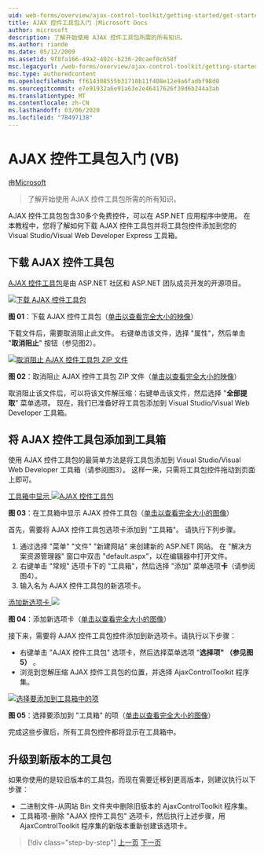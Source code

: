 ```yaml
---
uid: web-forms/overview/ajax-control-toolkit/getting-started/get-started-with-the-ajax-control-toolkit-vb
title: AJAX 控件工具包入门 |Microsoft Docs
author: microsoft
description: 了解开始使用 AJAX 控件工具包所需的所有知识。
ms.author: riande
ms.date: 05/12/2009
ms.assetid: 9f8fa166-49a2-402c-b236-20caef0c658f
msc.legacyurl: /web-forms/overview/ajax-control-toolkit/getting-started/get-started-with-the-ajax-control-toolkit-vb
msc.type: authoredcontent
ms.openlocfilehash: ff614308555b31710b11f408e12e9a6fadbf98d0
ms.sourcegitcommit: e7e91932a6e91a63e2e46417626f39d6b244a3ab
ms.translationtype: MT
ms.contentlocale: zh-CN
ms.lasthandoff: 03/06/2020
ms.locfileid: "78497138"
---
```

# <a name="get-started-with-the-ajax-control-toolkit-vb"></a>AJAX 控件工具包入门 (VB)

由[Microsoft](https://github.com/microsoft)

> 了解开始使用 AJAX 控件工具包所需的所有知识。

AJAX 控件工具包包含30多个免费控件，可以在 ASP.NET 应用程序中使用。 在本教程中，您将了解如何下载 AJAX 控件工具包并将工具包控件添加到您的 Visual Studio/Visual Web Developer Express 工具箱。

## <a name="downloading-the-ajax-control-toolkit"></a>下载 AJAX 控件工具包

[AJAX 控件工具包](http://devexpress.com/act)是由 ASP.NET 社区和 ASP.NET 团队成员开发的开源项目。

[![下载 AJAX 控件工具包](get-started-with-the-ajax-control-toolkit-vb/_static/image1.jpg)](get-started-with-the-ajax-control-toolkit-vb/_static/image1.png)

**图 01**：下载 AJAX 控件工具包（[单击以查看完全大小的映像](get-started-with-the-ajax-control-toolkit-vb/_static/image2.png)）

下载文件后，需要取消阻止此文件。 右键单击该文件，选择 "属性"，然后单击 "**取消阻止**" 按钮（参见图2）。

[![取消阻止 AJAX 控件工具包 ZIP 文件](get-started-with-the-ajax-control-toolkit-vb/_static/image2.jpg)](get-started-with-the-ajax-control-toolkit-vb/_static/image3.png)

**图 02**：取消阻止 AJAX 控件工具包 ZIP 文件（[单击以查看完全大小的映像](get-started-with-the-ajax-control-toolkit-vb/_static/image4.png)）

取消阻止该文件后，可以将该文件解压缩：右键单击该文件，然后选择 "**全部提取**" 菜单选项。 现在，我们已准备好将工具包添加到 Visual Studio/Visual Web Developer 工具箱。

## <a name="adding-the-ajax-control-toolkit-to-the-toolbox"></a>将 AJAX 控件工具包添加到工具箱

使用 AJAX 控件工具包的最简单方法是将工具包添加到 Visual Studio/Visual Web Developer 工具箱（请参阅图3）。 这样一来，只需将工具包控件拖动到页面上即可。

[工具箱中显示 ![AJAX 控件工具包](get-started-with-the-ajax-control-toolkit-vb/_static/image3.jpg)](get-started-with-the-ajax-control-toolkit-vb/_static/image5.png)

**图 03**：在工具箱中显示 AJAX 控件工具包（[单击以查看完全大小的图像](get-started-with-the-ajax-control-toolkit-vb/_static/image6.png)）

首先，需要将 AJAX 控件工具包选项卡添加到 "工具箱"。 请执行下列步骤。

1. 通过选择 "菜单" "文件" "新建网站" 来创建新的 ASP.NET 网站。 在 "解决方案资源管理器" 窗口中双击 "default.aspx"，以在编辑器中打开文件。
2. 右键单击 "常规" 选项卡下的 "工具箱"，然后选择 "添加" 菜单选项**卡**（请参阅图4）。
3. 输入名为 AJAX 控件工具包的新选项卡。

[添加新选项卡 ![](get-started-with-the-ajax-control-toolkit-vb/_static/image4.jpg)](get-started-with-the-ajax-control-toolkit-vb/_static/image7.png)

**图 04**：添加新选项卡（[单击以查看完全大小的图像](get-started-with-the-ajax-control-toolkit-vb/_static/image8.png)）

接下来，需要将 AJAX 控件工具包控件添加到新选项卡。请执行以下步骤：

- 右键单击 "AJAX 控件工具包" 选项卡，然后选择菜单选项 "**选择项" （参见图5）** 。
- 浏览到您解压缩 AJAX 控件工具包的位置，并选择 AjaxControlToolkit 程序集。

[![选择要添加到工具箱中的项](get-started-with-the-ajax-control-toolkit-vb/_static/image5.jpg)](get-started-with-the-ajax-control-toolkit-vb/_static/image9.png)

**图 05**：选择要添加到 "工具箱" 的项（[单击以查看完全大小的图像](get-started-with-the-ajax-control-toolkit-vb/_static/image10.png)）

完成这些步骤后，所有工具包控件都将显示在工具箱中。

## <a name="upgrading-to-a-new-version-of-the-toolkit"></a>升级到新版本的工具包

如果你使用的是较旧版本的工具包，而现在需要迁移到更高版本，则建议执行以下步骤：

- 二进制文件-从网站 Bin 文件夹中删除旧版本的 AjaxControlToolkit 程序集。
- 工具箱项-删除 "AJAX 控件工具包" 选项卡，然后执行上述步骤，用 AjaxControlToolkit 程序集的新版本重新创建该选项卡。

> [!div class="step-by-step"]
> [上一页](creating-a-custom-ajax-control-toolkit-control-extender-cs.md)
> [下一页](using-ajax-control-toolkit-controls-and-control-extenders-vb.md)
